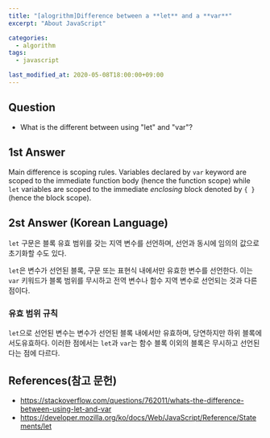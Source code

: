 ```yaml
---
title: "[alogrithm]Difference between a **let** and a **var**"
excerpt: "About JavaScript"

categories:
  - algorithm
tags:
  - javascript

last_modified_at: 2020-05-08T18:00:00+09:00
---
```


## Question

- What is the different between using "let" and "var"?


## 1st Answer

Main difference is scoping rules. Variables declared by `var` keyword are scoped to the immediate function body (hence the function scope) while `let` variables are scoped to the immediate *enclosing* block denoted by `{ }` (hence the block scope).  

## 2st Answer (Korean Language)

`let` 구문은 블록 유효 범위를 갖는 지역 변수를 선언하며, 선언과 동시에 임의의 값으로 초기화할 수도 있다.  

`let`은 변수가 선언된 블록, 구문 또는 표현식 내에서만 유효한 변수를 선언한다. 이는 `var` 키워드가 블록 범위를 무시하고 전역 변수나 함수 지역 변수로 선언되는 것과 다른 점이다.

### 유효 범위 규칙

`let`으로 선언된 변수는 변수가 선언된 블록 내에서만 유효하며, 당연하지만 하위 블록에서도유효하다. 이러한 점에서는 `let`과 `var`는 함수 블록 이외의 블록은 무시하고 선언된다는 점에 다르다.  


## References(참고 문헌)

- <https://stackoverflow.com/questions/762011/whats-the-difference-between-using-let-and-var>
- <https://developer.mozilla.org/ko/docs/Web/JavaScript/Reference/Statements/let>  


